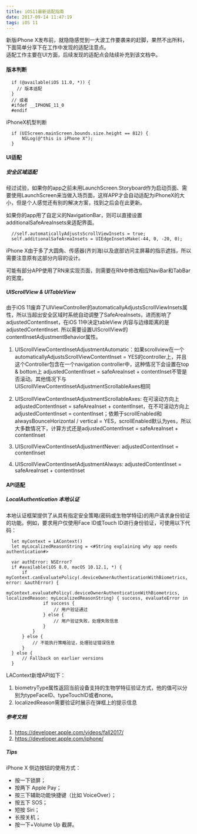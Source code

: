 ```yaml
---
title: iOS11最新适配指南
date: 2017-09-14 11:47:19
tags: iOS 11
---
```


新版iPhone X发布前，就隐隐感觉到一大波工作要袭来的赶脚，果然不出所料，下面简单分享下在工作中发现的适配注意点。  
适配工作主要在UI方面，后续发现的适配点会陆续补充到该文档中。


#### 版本判断

```
  if (@available(iOS 11.0, *)) {
    // 版本适配
  }
  // 或者
  #ifdef __IPHONE_11_0   
  #endif
```

iPhoneX机型判断

```
  if (UIScreen.mainScreen.bounds.size.height == 812) {
      NSLog(@"this is iPhone X");
  }
```
#### UI适配  
##### 安全区域适配

经过试验，如果你的app之前未用LaunchScreen.Storyboard作为启动页面、需要使用LaunchScreen来当做入场页面，这样APP才会自动适配为iPhoneX的大小，但是个人感觉还有别的解决方案，找到之后会在此更新。

如果你的app用了自定义的NavigationBar，则可以直接设置additionalSafeAreaInsets来适配界面。

```
  //self.automaticallyAdjustsScrollViewInsets = true;
  self.additionalSafeAreaInsets = UIEdgeInsetsMake(-44, 0, -20, 0);
```

iPhone X由于多了大圆角、传感器(齐刘海)以及底部访问主屏幕的指示遮挡，所以需要注意原有这部分内容的设计。
<!--more-->
可能有部分APP使用了RN来实现页面，则需要在RN中修改相应NaviBar和TabBar的宽度。

##### UIScrollView & UITableView

由于iOS 11废弃了UIViewController的automaticallyAdjustsScrollViewInsets属性，所以当超出安全区域时系统自动调整了SafeAreaInsets，进而影响了adjustedContentInset，在iOS 11中决定tableView 内容与边缘距离的是adjustedContentInset.
所以需要设置UIScrollView的contentInsetAdjustmentBehavior属性。

1. UIScrollViewContentInsetAdjustmentAutomatic：如果scrollview在一个automaticallyAdjustsScrollViewContentInset = YES的controller上，并且这个Controller包含在一个navigation controller中，这种情况下会设置在top & bottom上 adjustedContentInset = safeAreaInset + contentInset不管是否滚动。其他情况下与UIScrollViewContentInsetAdjustmentScrollableAxes相同

2. UIScrollViewContentInsetAdjustmentScrollableAxes: 在可滚动方向上adjustedContentInset = safeAreaInset + contentInset，在不可滚动方向上adjustedContentInset = contentInset；依赖于scrollEnabled和alwaysBounceHorizontal / vertical = YES，scrollEnabled默认为yes，所以大多数情况下，计算方式还是adjustedContentInset = safeAreaInset + contentInset

3. UIScrollViewContentInsetAdjustmentNever: adjustedContentInset = contentInset

4. UIScrollViewContentInsetAdjustmentAlways: adjustedContentInset = safeAreaInset + contentInset


#### API适配

##### LocalAuthentication 本地认证    

本地认证框架提供了从具有指定安全策略(密码或生物学特征)的用户请求身份验证的功能。例如，要求用户仅使用Face ID或Touch ID进行身份验证，可使用以下代码：  

```
  let myContext = LAContext()
  let myLocalizedReasonString = <#String explaining why app needs authentication#>

  var authError: NSError?
  if #available(iOS 8.0, macOS 10.12.1, *) {
      if myContext.canEvaluatePolicy(.deviceOwnerAuthenticationWithBiometrics, error: &authError) {
          myContext.evaluatePolicy(.deviceOwnerAuthenticationWithBiometrics, localizedReason: myLocalizedReasonString) { success, evaluateError in
              if success {
                  // 用户验证通过
              } else {
                  // 用户验证失败，处理失败信息
              }
          }
      } else {
          // 不能执行策略验证，处理验证错误信息
      }
  } else {
      // Fallback on earlier versions
  }

```

LAContext新增API如下：  
1. biometryType属性返回当前设备支持的生物学特征验证方式，他的值可以分别为typeFaceID、typeTouchID或者none。  
2. localizedReason需要验证时展示在弹框上的提示信息


##### 参考文档  
1. https://developer.apple.com/videos/fall2017/
2. https://developer.apple.com/iphone/


##### Tips
iPhone X 侧边按钮的使用方式：  
- 按一下锁屏；
- 按两下 Apple Pay；
- 按三下辅助功能快捷键（比如 VoiceOver）；
- 按五下 SOS；
- 短按 Siri；
- 长按关机；
- 按一下+Volume Up 截屏。
